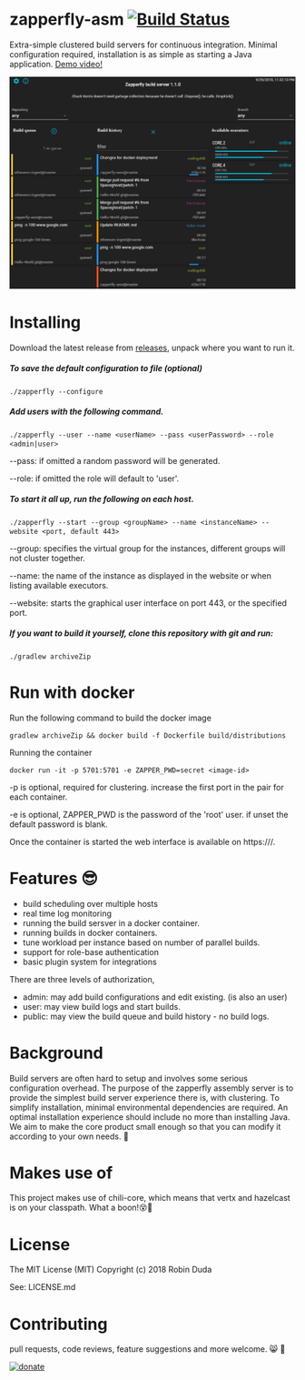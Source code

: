 # zapperfly-asm [![Build Status](https://travis-ci.org/codingchili/zapperfly-asm.svg?branch=master)](https://travis-ci.org/codingchili/zapperfly-asm)
Extra-simple clustered build servers for continuous integration. Minimal configuration required, installation is as simple as starting a Java application. [Demo video!](https://www.youtube.com/watch?v=t4fKgGerj8I)

![alt text](https://raw.githubusercontent.com/codingchili/zapperfly-asm/master/preview.webp "Current snapshot version")

# Installing

Download the latest release from [releases](https://github.com/codingchili/zapperfly-asm/releases), unpack where you want to run it.

##### To save the default configuration to file (optional)
```console
./zapperfly --configure
```

##### Add users with the following command.
```console
./zapperfly --user --name <userName> --pass <userPassword> --role <admin|user>
```

--pass: if omitted a random password will be generated.

--role: if omitted the role will default to 'user'.


##### To start it all up, run the following on each host.
```console
./zapperfly --start --group <groupName> --name <instanceName> --website <port, default 443>
```

--group: specifies the virtual group for the instances, different groups will not cluster together.

--name: the name of the instance as displayed in the website or when listing available executors.

--website: starts the graphical user interface on port 443, or the specified port.

##### If you want to build it yourself, clone this repository with git and run:
```console
./gradlew archiveZip
```

# Run with docker

Run the following command to build the docker image

```console
gradlew archiveZip && docker build -f Dockerfile build/distributions
```

Running the container
```console
docker run -it -p 5701:5701 -e ZAPPER_PWD=secret <image-id>
```

-p is optional, required for clustering. increase the first port in the pair
for each container.

-e is optional, ZAPPER_PWD is the password of the 'root' user. if unset
the default password is blank.

Once the container is started the web interface is available on https://<container-ip>/.

# Features 😎
- build scheduling over multiple hosts
- real time log monitoring
- running the build sersver in a docker container.
- running builds in docker containers.
- tune workload per instance based on number of parallel builds.
- support for role-base authentication
- basic plugin system for integrations

There are three levels of authorization,

- admin: may add build configurations and edit existing. (is also an user)
- user: may view build logs and start builds.
- public: may view the build queue and build history - no build logs.

# Background
Build servers are often hard to setup and involves some serious configuration overhead. The purpose of the zapperfly assembly server is 
to provide the simplest build server experience there is, with clustering. To simplify installation, minimal environmental dependencies 
are required. An optimal installation experience should include no more than installing Java. We aim to make the core product small
enough so that you can modify it according to your own needs. 🐇

# Makes use of
This project makes use of chili-core, which means that vertx and hazelcast is on your classpath. What a boon!😵🌟

# License
The MIT License (MIT) Copyright (c) 2018 Robin Duda

See: LICENSE.md

# Contributing
pull requests, code reviews, feature suggestions and more welcome. :smile_cat:  :cherry_blossom:

[![donate](https://img.shields.io/badge/donate-%CE%9ETH%20/%20%C9%83TC-ff00cc.svg?style=flat&logo=ethereum)](https://commerce.coinbase.com/checkout/673e693e-be6d-4583-9791-611da87861e3)
